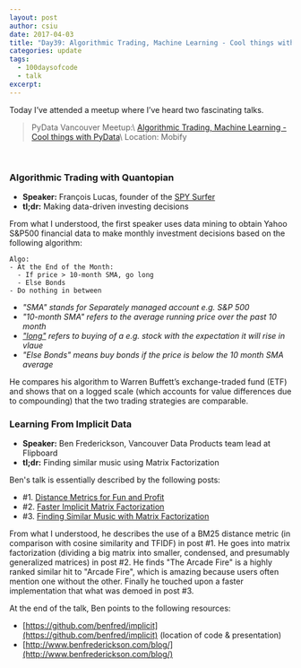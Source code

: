 ```yaml
---
layout: post
author: csiu
date: 2017-04-03
title: "Day39: Algorithmic Trading, Machine Learning - Cool things with PyData"
categories: update
tags:
  - 100daysofcode
  - talk
excerpt:
---
```


Today I’ve attended a meetup where I’ve heard two fascinating talks.

> PyData Vancouver Meetup:\\
> [Algorithmic Trading, Machine Learning - Cool things with PyData](https://www.meetup.com/vanpydata/events/237644944/)\\
> Location: Mobify

<br/>

### Algorithmic Trading with Quantopian
- **Speaker:** François Lucas, founder of the [SPY Surfer](http://thespysurfer.com)
- **tl;dr:** Making data-driven investing decisions

From what I understood, the first speaker uses data mining to obtain Yahoo S&P500 financial data to make monthly investment decisions based on the following algorithm:

```
Algo:
- At the End of the Month:
  - If price > 10-month SMA, go long
  - Else Bonds
- Do nothing in between
```

- *"SMA" stands for Separately managed account e.g. S&P 500*
- *"10-month SMA" refers to the average running price over the past 10 month*
- *["long"](http://www.investopedia.com/terms/l/long.asp) refers to buying of a e.g. stock with the expectation it will rise in vlaue*
- *"Else Bonds" means buy bonds if the price is below the 10 month SMA average*

He compares his algorithm to Warren Buffett’s exchange-traded fund (ETF) and shows that on a logged scale (which accounts for value differences due to compounding) that the two trading strategies are comparable.

### Learning From Implicit Data
- **Speaker:** Ben Frederickson, Vancouver Data Products team lead at Flipboard
- **tl;dr:** Finding similar music using Matrix Factorization

Ben's talk is essentially described by the following posts:

- #1. [Distance Metrics for Fun and Profit](http://www.benfrederickson.com/distance-metrics/)
- #2. [Faster Implicit Matrix Factorization](http://www.benfrederickson.com/matrix-factorization/)
- #3. [Finding Similar Music with Matrix Factorization](http://www.benfrederickson.com/fast-implicit-matrix-factorization/)

From what I understood, he describes the use of a BM25 distance metric (in comparison with cosine similarity and TFIDF) in post #1. He goes into matrix factorization (dividing a big matrix into smaller, condensed, and presumably generalized matrices) in post #2. He finds "The Arcade Fire" is a highly ranked similar hit to "Arcade Fire", which is amazing because users often mention one without the other. Finally he touched upon a faster implementation that what was demoed in post #3.

At the end of the talk, Ben points to the following resources:

- [https://github.com/benfred/implicit](https://github.com/benfred/implicit) (location of code & presentation)
- [http://www.benfrederickson.com/blog/](http://www.benfrederickson.com/blog/)

